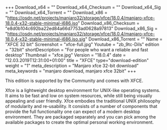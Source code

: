 +++
Download_x64 = ""
Download_x64_Checksum = ""
Download_x64_Sig = ""
Download_x64_Torrent = ""
Download_x86 = "https://osdn.net/projects/manjaro32/storage/xfce/18.0.4/manjaro-xfce-18.0.4-x32-stable-minimal-i686.iso"
Download_x86_Checksum = "e8d0b104c692ba22ed84a66d7753ad0628a97813"
Download_x86_Sig = "https://osdn.net/projects/manjaro32/storage/xfce/18.0.4/manjaro-xfce-18.0.4-x32-stable-minimal-i686.iso.sig"
Download_x86_Torrent = ""
Name = "XFCE  32 bit"
Screenshot = "xfce-full.jpg"
Youtube = "zb_9tc-DiIs"
edition = "32bit"
shortDescription = "For people who want a reliable and fast desktop"
Thumbnail = "xfce.jpg"
Version = "18.0.4"
date = "12.03.2019T12:31:00+01:00"
title = "XFCE"
type="download-edition"
weight = "1"
meta_description = "Manjaro xfce 32-bit download"
meta_keywords = "manjaro download, manjaro xfce 32bit"
+++

This edition is supported by the Community and comes with XFCE.

Xfce is a lightweight desktop environment for UNIX-like operating systems. It aims to be fast and low on system resources, while still being visually appealing and user friendly. Xfce embodies the traditional UNIX philosophy of modularity and re-usability. It consists of a number of components that provide the full functionality one can expect of a modern desktop environment. They are packaged separately and you can pick among the available packages to create the optimal personal working environment.